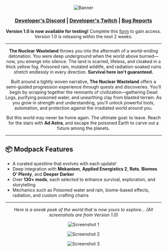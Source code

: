 <p align="center">
  <img src="https://media.forgecdn.net/attachments/description/405220/description_904aac12-3730-4783-83c3-3ef8f4097cf4.png" alt="Banner">
</p>

<h3 align="center">
  <a href="https://discord.gg/brendo">Developer's Discord</a> |
  <a href="https://twitch.tv/itsbrendo">Developer's Twitch</a> |
  <a href="https://github.com/ItsBrendo/the-nuclear-wasteland/issues">Bug Reports</a>
</h3>

<p align="center">
  <strong>Version 1.0 is now available for testing!</strong> Complete this
  <a href="https://docs.google.com/forms/d/e/1FAIpQLSca91S_Kffz6Ukn3ASg1h1l06lVpBTQ80Gq5L-r6MNwx9ohww/viewform?usp=sharing&ouid=106481274991520650818">form</a>
  to gain access. Version 1.0 is releasing within the next 2 weeks.
</p>

---

<p align="center">
  <strong>The Nuclear Wasteland</strong> throws you into the aftermath of a world-ending detonation. You were deep underground when the world above burned—now, you emerge into silence. The land is scarred, lifeless, and cloaked in a thick yellow fog. Poisoned rain, mutated wildlife, and radiation-soaked ruins stretch endlessly in every direction. <strong>Survival here isn't guaranteed.</strong>
</p>

<p align="center">
  Built around a tightly woven narrative, <strong>The Nuclear Wasteland</strong> offers a semi-guided progression experience through quests and discoveries. You’ll begin by scraping together the remnants of civilization—gathering Dead Logs, purifying poisoned water, and unearthing clay from blasted terrain. As you grow in strength and understanding, you'll unlock powerful tools, automation, and protection against the irradiated world around you.
</p>

<p align="center">
  But this world may never be home again. The ultimate goal: to leave. Reach for the stars with <strong>Ad Astra</strong>, and escape the poisoned Earth to carve out a future among the planets.
</p>

---

## 📦 Modpack Features

- A curated questline that evolves with each update!
- Deep integration with **Mekanism**, **Applied Energistics 2**, **Rats**, **Biomes O’ Plenty**, and **Deeper Darker**
- Over **130+ mods**, each selected to enhance survival, exploration, and storytelling
- Mechanics such as Poisoned water and rain, biome-based effects, radiation, and custom crafting chains

---

<p align="center"><em>Here is a sneak peek of the world that is now yours to explore... (All screenshots are from Version 1.0)</em></p>

<p align="center">
  <img src="https://media.forgecdn.net/attachments/description/405220/description_147a8b8c-8fe5-48cb-80bb-1847a7187c13.png" alt="Screenshot 1">
</p>

<p align="center">
  <img src="https://media.forgecdn.net/attachments/description/405220/description_da57c637-0cf0-41e8-9af8-859a568ddea2.png" alt="Screenshot 2">
</p>

<p align="center">
  <img src="https://media.forgecdn.net/attachments/description/405220/description_79487480-3363-41fb-b01c-a1f5868dc3e2.png" alt="Screenshot 3">
</p>
